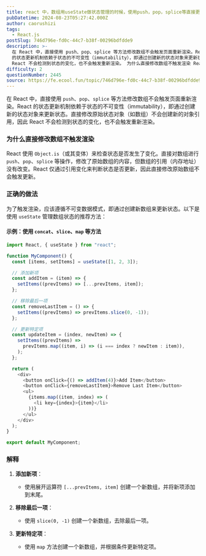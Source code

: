 ```yaml
---
title: react 中，数组用useState做状态管理的时候，使用push，pop，splice等直接更改数组对象，会引起页面渲染吗？
pubDatetime: 2024-08-23T05:27:42.000Z
author: caorushizi
tags:
  - React.js
postSlug: 746d796e-fd0c-44c7-b38f-00296bdfdde9
description: >-
  在 React 中，直接使用 push、pop、splice 等方法修改数组不会触发页面重新渲染。React
  的状态更新机制依赖于状态的不可变性（immutability），即通过创建新的状态对象来更新状态。直接修改原始状态对象（如数组）不会创建新的对象引用，因此
  React 不会检测到状态的变化，也不会触发重新渲染。 为什么直接修改数组不触发渲染 React 使用 Object.is（或其变体）
difficulty: 2
questionNumber: 2445
source: https://fe.ecool.fun/topic/746d796e-fd0c-44c7-b38f-00296bdfdde9
---
```


在 React 中，直接使用 `push`、`pop`、`splice` 等方法修改数组不会触发页面重新渲染。React 的状态更新机制依赖于状态的不可变性（immutability），即通过创建新的状态对象来更新状态。直接修改原始状态对象（如数组）不会创建新的对象引用，因此 React 不会检测到状态的变化，也不会触发重新渲染。

### 为什么直接修改数组不触发渲染

React 使用 `Object.is`（或其变体）来检查状态是否发生了变化。直接对数组进行 `push`、`pop`、`splice` 等操作，修改了原始数组的内容，但数组的引用（内存地址）没有改变。React 仅通过引用变化来判断状态是否更新，因此直接修改原始数组不会触发更新。

### 正确的做法

为了触发渲染，应该遵循不可变数据模式，即通过创建新数组来更新状态。以下是使用 `useState` 管理数组状态的推荐方法：

#### 示例：使用 `concat`、`slice`、`map` 等方法

```javascript
import React, { useState } from "react";

function MyComponent() {
  const [items, setItems] = useState([1, 2, 3]);

  // 添加新项
  const addItem = (item) => {
    setItems((prevItems) => [...prevItems, item]);
  };

  // 移除最后一项
  const removeLastItem = () => {
    setItems((prevItems) => prevItems.slice(0, -1));
  };

  // 更新特定项
  const updateItem = (index, newItem) => {
    setItems((prevItems) =>
      prevItems.map((item, i) => (i === index ? newItem : item)),
    );
  };

  return (
    <div>
      <button onClick={() => addItem(4)}>Add Item</button>
      <button onClick={removeLastItem}>Remove Last Item</button>
      <ul>
        {items.map((item, index) => (
          <li key={index}>{item}</li>
        ))}
      </ul>
    </div>
  );
}

export default MyComponent;
```

### 解释

1. **添加新项**：

   - 使用展开运算符 `[...prevItems, item]` 创建一个新数组，并将新项添加到末尾。

2. **移除最后一项**：

   - 使用 `slice(0, -1)` 创建一个新数组，去除最后一项。

3. **更新特定项**：
   - 使用 `map` 方法创建一个新数组，并根据条件更新特定项。
